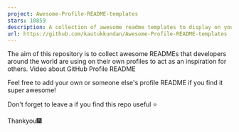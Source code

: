 ```yaml
---
project: Awesome-Profile-README-templates
stars: 10859
description: A collection of awesome readme templates to display on your profile
url: https://github.com/kautukkundan/Awesome-Profile-README-templates
---
```


The aim of this repository is to collect awesome READMEs that developers around the world are using on their own profiles to act as an inspiration for others. Video about GitHub Profile README

Feel free to add your own or someone else's profile README if you find it super awesome!

Don't forget to leave a if you find this repo useful ⭐

Thankyou🎆
